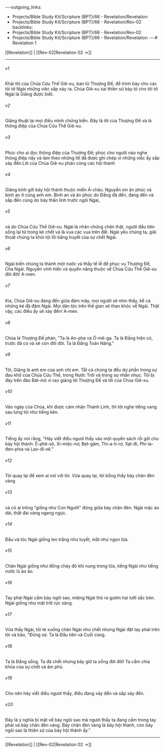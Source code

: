 ---outgoing_links:
  - Projects/Bible Study Kit/Scripture (BPT)/66 - Revelation/Revelation
  - Projects/Bible Study Kit/Scripture (BPT)/66 - Revelation/Rev-02
backlinks:
  - Projects/Bible Study Kit/Scripture (BPT)/66 - Revelation/Rev-02
  - Projects/Bible Study Kit/Scripture (BPT)/66 - Revelation/Revelation
---# Revelation 1

[[Revelation]] | [[Rev-02|Revelation 02 →]]
***



###### v1 
Khải thị của Chúa Cứu Thế Giê-xu, ban từ Thượng Đế, để trình bày cho các tôi tớ Ngài những việc sắp xảy ra. Chúa Giê-xu sai thiên sứ bày tỏ cho tôi tớ Ngài là Giăng được biết. 

###### v2 
Giăng thuật lại mọi điều mình chứng kiến. Đây là lời của Thượng Đế và là thông điệp của Chúa Cứu Thế Giê-xu. 

###### v3 
Phúc cho ai đọc thông điệp của Thượng Đế; phúc cho người nào nghe thông điệp nầy và làm theo những lời đã được ghi chép vì những việc ấy sắp xảy đến.Lời của Chúa Giê-xu phán cùng các hội thánh 

###### v4 
Giăng kính gởi bảy hội thánh thuộc miền Á-châu. Nguyền xin ân phúc và bình an ở cùng anh em. Bình an và ân phúc do Đấng đã đến, đang đến và sắp đến cùng do bảy thần linh trước ngôi Ngài, 

###### v5 
và do Chúa Cứu Thế Giê-xu. Ngài là nhân chứng chân thật, người đầu tiên sống lại từ trong kẻ chết và là vua các vua trên đất. Ngài yêu chúng ta, giải thoát chúng ta khỏi tội lỗi bằng huyết của sự chết Ngài. 

###### v6 
Ngài biến chúng ta thành một nước và thầy tế lễ để phục vụ Thượng Đế, Cha Ngài. Nguyền vinh hiển và quyền năng thuộc về Chúa Cứu Thế Giê-xu đời đời! A-men. 

###### v7 
Kìa, Chúa Giê-xu đang đến giữa đám mây, mọi người sẽ nhìn thấy, kể cả những kẻ đã đâm Ngài. Mọi dân tộc trên thế gian sẽ than khóc về Ngài. Thật vậy, các điều ấy sẽ xảy đến! A-men. 

###### v8 
Chúa là Thượng Đế phán, "Ta là An-pha và Ô-mê-ga. Ta là Đấng hiện có, trước đã có và sẽ còn đời đời. Ta là Đấng Toàn Năng." 

###### v9 
Tôi, Giăng là anh em của anh chị em. Tất cả chúng ta đều dự phần trong sự đau khổ của Chúa Cứu Thế, trong Nước Trời và trong sự nhẫn nhục. Tôi bị đày trên đảo Bát-mô vì rao giảng lời Thượng Đế và lời của Chúa Giê-xu. 

###### v10 
Vào ngày của Chúa, khi được cảm nhận Thánh Linh, thì tôi nghe tiếng vang sau lưng tôi như tiếng kèn. 

###### v11 
Tiếng ấy nói rằng, "Hãy viết điều ngươi thấy vào một quyển sách rồi gởi cho bảy hội thánh: Ê-phê-sô, Xi-miệc-nơ, Bẹt-găm, Thi-a-ti-rơ, Xạt-đi, Phi-la-đen-phia và Lao-đi-xê." 

###### v12 
Tôi quay lại để xem ai nói với tôi. Vừa quay lại, tôi bỗng thấy bảy chân đèn vàng 

###### v13 
và có ai trông "giống như Con Người" đứng giữa bảy chân đèn. Ngài mặc áo dài, thắt đai vàng ngang ngực. 

###### v14 
Đầu và tóc Ngài giống len trắng như tuyết, mắt như ngọn lửa. 

###### v15 
Chân Ngài giống như đồng cháy đỏ khi nung trong lửa, tiếng Ngài như tiếng nước lũ ào ào. 

###### v16 
Tay phải Ngài cầm bảy ngôi sao, miệng Ngài thò ra gươm hai lưỡi sắc bén. Ngài giống như mặt trời rực sáng. 

###### v17 
Vừa thấy Ngài, tôi té xuống chân Ngài như chết nhưng Ngài đặt tay phải trên tôi và bảo, "Đừng sợ. Ta là Đầu tiên và Cuối cùng. 

###### v18 
Ta là Đấng sống. Ta đã chết nhưng bây giờ ta sống đời đời! Ta cầm chìa khóa của sự chết và âm phủ. 

###### v19 
Cho nên hãy viết điều ngươi thấy, điều đang xảy đến và sắp xảy đến. 

###### v20 
Đây là ý nghĩa bí mật về bảy ngôi sao mà ngươi thấy ta đang cầm trong tay phải và bảy chân đèn vàng. Bảy chân đèn vàng là bảy hội thánh, còn bảy ngôi sao là thiên sứ của bảy hội thánh ấy."

***
[[Revelation]] | [[Rev-02|Revelation 02 →]]
